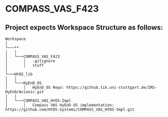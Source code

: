 # COMPASS_VAS_F423

## Project expects Workspace Structure as follows:

```
Workspace    
│
└───**
│   │
│   └───COMPASS_VAS_F423
│       │   .gitignore
│       │   stuff
│   
└───HYOS_lib
│   │
│   └───HyEnD_OS
│       │   HyEnD_OS Repo: https://github.tik.uni-stuttgart.de/IRS-HyEnD/Avionic.git
|   |
│   └───COMPASS_VAS_HYOS-Impl
│       │   Compass VAS HyEnD OS implementation: https://github.com/HYOS-Systems/COMPASS_VAS_HYOS-Impl.git
```
